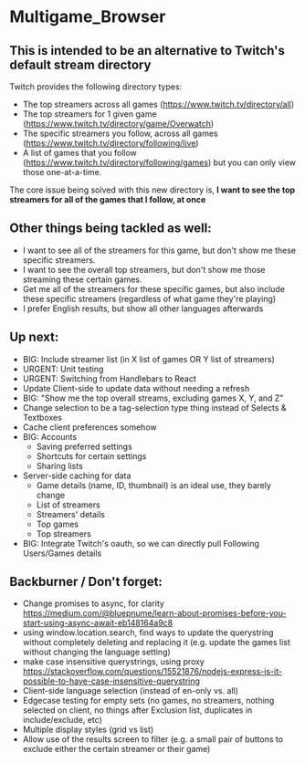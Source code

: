 # Multigame_Browser
## This is intended to be an alternative to Twitch's default stream directory 
Twitch provides the following directory types:
* The top streamers across all games (https://www.twitch.tv/directory/all)
* The top streamers for 1 given game (https://www.twitch.tv/directory/game/Overwatch)
* The specific streamers you follow, across all games (https://www.twitch.tv/directory/following/live)
* A list of games that you follow (https://www.twitch.tv/directory/following/games)
but you can only view those one-at-a-time.

The core issue being solved with this new directory is, **I want to see the top streamers for all of the games that I follow, at once**

## Other things being tackled as well:
* I want to see all of the streamers for this game, but don't show me these specific streamers.
* I want to see the overall top streamers, but don't show me those streaming these certain games.
* Get me all of the streamers for these specific games, but also include these specific streamers (regardless of what game they're playing)
* I prefer English results, but show all other languages afterwards




## Up next:
* BIG: Include streamer list (in X list of games OR Y list of streamers)
* URGENT: Unit testing
* URGENT: Switching from Handlebars to React
* Update Client-side to update data without needing a refresh
* BIG: "Show me the top overall streams, excluding games X, Y, and Z"
* Change selection to be a tag-selection type thing instead of Selects & Textboxes
* Cache client preferences somehow
* BIG: Accounts
    * Saving preferred settings
    * Shortcuts for certain settings
    * Sharing lists
* Server-side caching for data 
    * Game details (name, ID, thumbnail) is an ideal use, they barely change
    * List of streamers
    * Streamers' details
    * Top games
    * Top streamers
* BIG: Integrate Twitch's oauth, so we can directly pull Following Users/Games details

## Backburner /  Don't forget:
* Change promises to async, for clarity     https://medium.com/@bluepnume/learn-about-promises-before-you-start-using-async-await-eb148164a9c8
* using window.location.search, find ways to update the querystring without completely deleting and replacing it (e.g. update the games list without changing the language setting)
* make case insensitive querystrings, using proxy https://stackoverflow.com/questions/15521876/nodejs-express-is-it-possible-to-have-case-insensitive-querystring
* Client-side language selection (instead of en-only vs. all)
* Edgecase testing for empty sets (no games, no streamers, nothing selected on client, no things after Exclusion list, duplicates in include/exclude, etc)
* Multiple display styles (grid vs list)
* Allow use of the results screen to filter (e.g. a small pair of buttons to exclude either the certain streamer or their game)